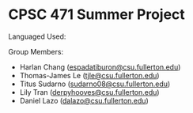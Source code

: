 # CPSC 471 Summer Project
 
Languaged Used: 
 
Group Members:
* Harlan Chang (espadatiburon@csu.fullerton.edu)
* Thomas-James Le (tjle@csu.fullerton.edu)
* Titus Sudarno (sudarno08@csu.fullerton.edu)
* Lily Tran (derpyhooves@csu.fullerton.edu)
* Daniel Lazo (dalazo@csu.fullerton.edu)
